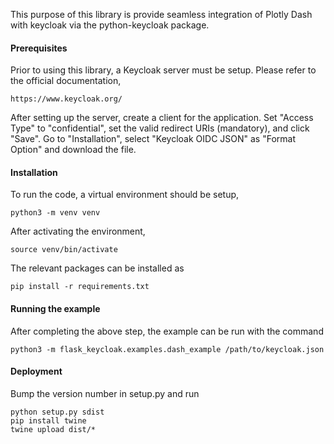 This purpose of this library is provide seamless integration of Plotly Dash with keycloak via the python-keycloak package.

#### Prerequisites

Prior to using this library, a Keycloak server must be setup. Please refer to the official documentation,

    https://www.keycloak.org/

After setting up the server, create a client for the application. Set "Access Type" to "confidential", set the valid redirect URIs (mandatory), and click "Save". Go to "Installation", select "Keycloak OIDC JSON" as "Format Option" and download the file.

#### Installation

To run the code, a virtual environment should be setup,

    python3 -m venv venv
    
After activating the environment,

    source venv/bin/activate
    
The relevant packages can be installed as

    pip install -r requirements.txt

#### Running the example

After completing the above step, the example can be run with the command

    python3 -m flask_keycloak.examples.dash_example /path/to/keycloak.json 

#### Deployment

Bump the version number in setup.py and run

    python setup.py sdist
    pip install twine
    twine upload dist/*
